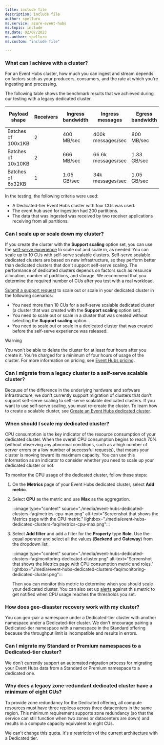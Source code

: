 ```yaml
---
title: include file
description: include file
author: spelluru
ms.service: azure-event-hubs
ms.topic: include
ms.date: 02/07/2023
ms.author: spelluru
ms.custom: "include file"

---
```


### What can I achieve with a cluster?

For an Event Hubs cluster, how much you can ingest and stream depends on factors such as your producers, consumers, and the rate at which you're ingesting and processing.

The following table shows the benchmark results that we achieved during our testing with a legacy dedicated cluster.

| Payload shape | Receivers | Ingress bandwidth| Ingress messages | Egress bandwidth | Egress messages | Total TUs | TUs per CU |
| ------------- | --------- | ---------------- | ------------------ | ----------------- | ------------------- | --------- | ---------- |
| Batches of 100x1KB | 2 | 400 MB/sec | 400k messages/sec | 800 MB/sec | 800k messages/sec | 400 TUs | 100 TUs | 
| Batches of 10x10KB | 2 | 666 MB/sec | 66.6k messages/sec | 1.33 GB/sec | 133k messages/sec | 666 TUs | 166 TUs |
| Batches of 6x32KB | 1 | 1.05 GB/sec | 34k messages/sec | 1.05 GB/sec | 34k messages/sec | 1,000 TUs | 250 TUs |

In the testing, the following criteria were used:

- A Dedicated-tier Event Hubs cluster with four CUs was used.
- The event hub used for ingestion had 200 partitions.
- The data that was ingested was received by two receiver applications receiving from all partitions.

### Can I scale up or scale down my cluster?

If you create the cluster with the **Support scaling** option set, you can use the [self-serve experience](../event-hubs-dedicated-cluster-create-portal.md#scale-a-dedicated-cluster) to scale out and scale in, as needed. You can scale up to 10 CUs with self-serve scalable clusters. Self-serve scalable dedicated clusters are based on new infrastructure, so they perform better than dedicated clusters that don't support self-serve scaling. The performance of dedicated clusters depends on factors such as resource allocation, number of partitions, and storage. We recommend that you determine the required number of CUs after you test with a real workload.

[Submit a support request](../event-hubs-dedicated-cluster-create-portal.md#submit-a-support-request) to scale out or scale in your dedicated cluster in the following scenarios:

- You need more than 10 CUs for a self-serve scalable dedicated cluster (a cluster that was created with the **Support scaling** option set).
- You need to scale out or scale in a cluster that was created without selecting the **Support scaling** option.
- You need to scale out or scale in a dedicated cluster that was created before the self-serve experience was released.

> [!WARNING]
> You won't be able to delete the cluster for at least four hours after you create it. You're charged for a minimum of four hours of usage of the cluster. For more information on pricing, see [Event Hubs pricing](https://azure.microsoft.com/pricing/details/event-hubs/).

### Can I migrate from a legacy cluster to a self-serve scalable cluster?

Because of the difference in the underlying hardware and software infrastructure, we don't currently support migration of clusters that don't support self-serve scaling to self-serve scalable dedicated clusters. If you want to use self-serve scaling, you must re-create the cluster. To learn how to create a scalable cluster, see [Create an Event Hubs dedicated cluster](../event-hubs-dedicated-cluster-create-portal.md).

### When should I scale my dedicated cluster?

CPU consumption is the key indicator of the resource consumption of your dedicated cluster. When the overall CPU consumption begins to reach 70% (without observing any abnormal conditions, such as a high number of server errors or a low number of successful requests), that means your cluster is moving toward its maximum capacity. You can use this information as an indicator to consider whether you need to scale up your dedicated cluster or not.

To monitor the CPU usage of the dedicated cluster, follow these steps:

1. On the **Metrics** page of your Event Hubs dedicated cluster, select **Add metric**.
1. Select **CPU** as the metric and use **Max** as the aggregation.

    :::image type="content" source="./media/event-hubs-dedicated-clusters-faq/metrics-cpu-max.png" alt-text="Screenshot that shows the Metrics page with the CPU metric." lightbox="./media/event-hubs-dedicated-clusters-faq/metrics-cpu-max.png":::

1. Select **Add filter** and add a filter for the **Property** type **Role**. Use the equal operator and select all the values (**Backend** and **Gateway**) from the dropdown list.

    :::image type="content" source="./media/event-hubs-dedicated-clusters-faq/monitoring-dedicated-cluster.png" alt-text="Screenshot that shows the Metrics page with CPU consumption metric and roles." lightbox="./media/event-hubs-dedicated-clusters-faq/monitoring-dedicated-cluster.png":::

    Then you can monitor this metric to determine when you should scale your dedicated cluster. You can also set up [alerts](../../azure-monitor/alerts/alerts-overview.md) against this metric to get notified when CPU usage reaches the thresholds you set.

### How does geo-disaster recovery work with my cluster?

You can geo-pair a namespace under a Dedicated-tier cluster with another namespace under a Dedicated-tier cluster. We don't encourage pairing a Dedicated-tier namespace with a namespace in the Standard offering because the throughput limit is incompatible and results in errors.

### Can I migrate my Standard or Premium namespaces to a Dedicated-tier cluster?

We don't currently support an automated migration process for migrating your Event Hubs data from a Standard or Premium namespace to a dedicated one.

### Why does a legacy zone-redundant dedicated cluster have a minimum of eight CUs?

To provide zone redundancy for the Dedicated offering, all compute resources must have three replicas across three datacenters in the same region. This minimum requirement supports zone redundancy (so that the service can still function when two zones or datacenters are down) and results in a compute capacity equivalent to eight CUs.

We can't change this quota. It's a restriction of the current architecture with a Dedicated tier.
